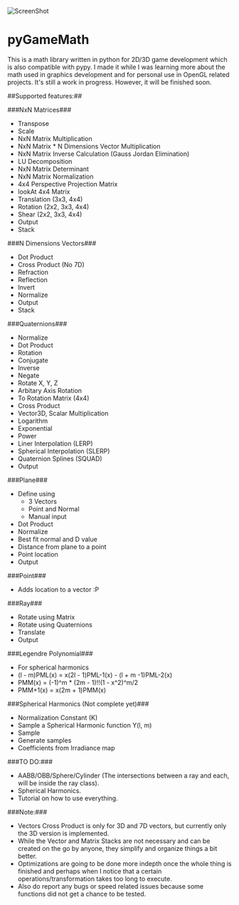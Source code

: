 ![ScreenShot](https://raw.github.com/AlexMarinescu/pyGameMath/master/data/pyGameMathLogo.png)

pyGameMath
==========
This is a math library written in python for 2D/3D game development which is also compatible with pypy. I made it while I was learning more about the math used in graphics development and for personal use in OpenGL related projects.
It's still a work in progress. However, it will be finished soon.

##Supported features:##

###NxN Matrices###
* Transpose
* Scale
* NxN Matrix Multiplication
* NxN Matrix * N Dimensions Vector Multiplication
* NxN Matrix Inverse Calculation (Gauss Jordan Elimination)
* LU Decomposition
* NxN Matrix Determinant
* NxN Matrix Normalization
* 4x4 Perspective Projection Matrix
* lookAt 4x4 Matrix
* Translation (3x3, 4x4)
* Rotation (2x2, 3x3, 4x4)
* Shear (2x2, 3x3, 4x4)
* Output
* Stack
  
###N Dimensions Vectors###
* Dot Product
* Cross Product (No 7D)
* Refraction
* Reflection
* Invert
* Normalize
* Output
* Stack
  
###Quaternions###
* Normalize
* Dot Product
* Rotation
* Conjugate
* Inverse
* Negate
* Rotate X, Y, Z
* Arbitary Axis Rotation
* To Rotation Matrix (4x4)
* Cross Product
* Vector3D, Scalar Multiplication
* Logarithm
* Exponential
* Power
* Liner Interpolation (LERP)
* Spherical Interpolation (SLERP)
* Quaternion Splines (SQUAD)
* Output
  
###Plane###
* Define using
    * 3 Vectors
    * Point and Normal
    * Manual input
* Dot Product
* Normalize
* Best fit normal and D value
* Distance from plane to a point
* Point location
* Output
  
###Point###
* Adds location to a vector :P
  
###Ray###
* Rotate using Matrix
* Rotate using Quaternions
* Translate
* Output

###Legendre Polynomial###
* For spherical harmonics
* (l - m)PML(x) = x(2l - 1)PML-1(x) - (l + m -1)PML-2(x)
* PMM(x) = (-1)^m * (2m - 1)!!(1 - x^2)^m/2
* PMM+1(x) = x(2m + 1)PMM(x)

###Spherical Harmonics (Not complete yet)###
* Normalization Constant (K)
* Sample a Spherical Harmonic function Y(l, m)
* Sample
* Generate samples
* Coefficients from Irradiance map
  
###TO DO:###
* AABB/OBB/Sphere/Cylinder (The intersections between a ray and each, will be inside the ray class).
* Spherical Harmonics.
* Tutorial on how to use everything.

###Note:###
* Vectors Cross Product is only for 3D and 7D vectors, but currently only the 3D version is implemented.
* While the Vector and Matrix Stacks are not necessary and can be created on the go by anyone, they simplify and organize things a bit better.
* Optimizations are going to be done more indepth once the whole thing is finished and perhaps when I notice that a certain operations/transformation takes too long to execute.
* Also do report any bugs or speed related issues because some functions did not get a chance to be tested.
